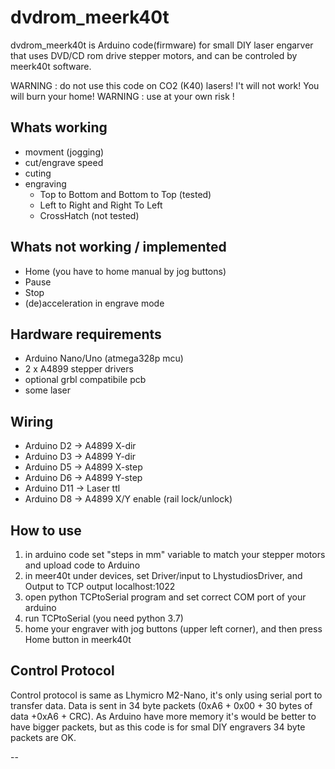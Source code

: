 # dvdrom_meerk40tdvdrom_meerk40t is Arduino code(firmware) for small DIY laser engarver that uses DVD/CD rom drive stepper motors, and can be controled by meerk40t software.WARNING : do not use this code on CO2 (K40) lasers! I't will not work! You will burn your home!WARNING : use at your own risk !## Whats working* movment (jogging)* cut/engrave speed* cuting* engraving	* Top to Bottom and Bottom to Top (tested)	* Left to Right and Right To Left	* CrossHatch (not tested)## Whats not working / implemented* Home (you have to home manual by jog buttons)* Pause* Stop* (de)acceleration in engrave mode## Hardware requirements* Arduino Nano/Uno (atmega328p mcu)* 2 x A4899 stepper drivers* optional grbl compatibile pcb* some laser## Wiring* Arduino D2 -> A4899 X-dir* Arduino D3 -> A4899 Y-dir* Arduino D5 -> A4899 X-step* Arduino D6 -> A4899 Y-step* Arduino D11 -> Laser ttl* Arduino D8 -> A4899 X/Y enable (rail lock/unlock)## How to use1. in arduino code set "steps in mm" variable to match your stepper motors and upload code to Arduino2. in meer40t under devices, set Driver/input to LhystudiosDriver, and Output to TCP output localhost:10223. open  python TCPtoSerial program and set correct COM port of your arduino4. run TCPtoSerial  (you need python 3.7)5. home your engraver with jog buttons (upper left corner), and then press Home button in meerk40t ## Control ProtocolControl protocol is same as Lhymicro M2-Nano, it's only using serial port to transfer data.Data is sent in 34 byte packets (0xA6 + 0x00 + 30 bytes of data +0xA6 + CRC).As Arduino have more memory it's would be better to have bigger packets, but as this code is for smal DIY engravers 34 byte packets are OK.--